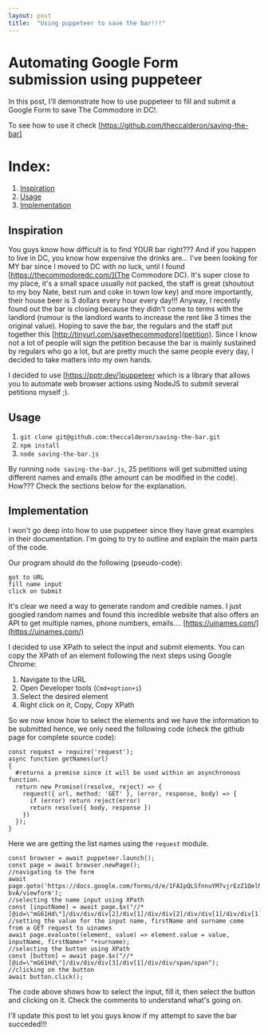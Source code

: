 ```yaml
---
layout: post
title:  "Using puppeteer to save the bar!!!"
---
```


# Automating Google Form submission using puppeteer

In this post, I'll demonstrate how to use puppeteer to fill and submit a Google Form to save The Commodore in DC!.

To see how to use it check [https://github.com/theccalderon/saving-the-bar]

# Index:
1. [Inspiration](#inspiration)
2. [Usage](#usage)
3. [Implementation](#implementation)

## Inspiration<a name="inspiration"></a>

You guys know how difficult is to find YOUR bar right??? And if you happen to live in DC, you know   how expensive the drinks are... I've been looking for MY bar since I moved to DC with no luck, until I found [https://thecommodoredc.com/](The Commodore DC). It's super close to my place, it's a small space usually not packed, the staff is great (shoutout to my boy Nate, best rum and coke in town low key) and more importantly, their house beer is 3 dollars every hour every day!!!
Anyway, I recently found out the bar is closing because they didn't come to terms with the landlord (rumour is the landlord wants to increase the rent like 3 times the original value). Hoping to save the bar, the regulars and the staff put together this [http://tinyurl.com/savethecommodore](petition). 
Since I know not a lot of people will sign the petition because the bar is mainly sustained by regulars who go a lot, but are pretty much the same people every day, I decided to take matters into my own hands.

I decided to use [https://pptr.dev/]puppeteer which is a library that allows you to automate web browser actions using NodeJS to submit several petitions myself ;).

## Usage<a name="usage"></a>

1. `git clone git@github.com:theccalderon/saving-the-bar.git`
2. `npm install`
3. `node saving-the-bar.js`

By running `node saving-the-bar.js`, 25 petitions will get submitted using different names and emails (the amount can be modified in the code). How??? Check the sections below for the explanation.

## Implementation<a name="implementation"></a>

I won't go deep into how to use puppeteer since they have great examples in their documentation. I'm going to try to outline and explain the main parts of the code.

Our program should do the following (pseudo-code):
```
got to URL
fill name input
click on Submit
```

It's clear we need a way to generate random and credible names. I just googled random names and found this incredible website that also offers an API to get multiple names, phone numbers, emails.... [https://uinames.com/](https://uinames.com/)

I decided to use XPath to select the input and submit elements. You can copy the XPath of an element following the next steps using Google Chrome:
1. Navigate to the URL
2. Open Developer tools (`Cmd+option+i`)
3. Select the desired element
4. Right click on it, Copy, Copy XPath

So we now know how to select the elements and we have the information to be submitted hence, we only need the following code (check the github page for complete source code):

```
const request = require('request');
async function getNames(url)
{
  #returns a premise since it will be used within an asynchronous function.
  return new Promise((resolve, reject) => {
    request({ url, method: 'GET' }, (error, response, body) => {
      if (error) return reject(error)
      return resolve({ body, response })
    })
  });
}
```

Here we are getting the list names using the `request` module.

```
const browser = await puppeteer.launch();
const page = await browser.newPage();
//navigating to the form
await page.goto('https://docs.google.com/forms/d/e/1FAIpQLSfnnuYM7vjrEzZ1QelNuKsBumUQIRPipQLHUuXuIWvVMk-bvA/viewform');
//selecting the name input using XPath
const [inputName] = await page.$x("//*[@id=\"mG61Hd\"]/div/div/div[2]/div[1]/div/div[2]/div/div[1]/div/div[1]/input")
//setting the value for the input name, firstName and surname come from a GET request to uinames
await page.evaluate((element, value) => element.value = value, inputName, firstName+" "+surname);
//selecting the button using XPath
const [button] = await page.$x("//*[@id=\"mG61Hd\"]/div/div/div[3]/div[1]/div/div/span/span");
//clicking on the button
await button.click();

```

The code above shows how to select the input, fill it, then select the button and clicking on it. Check the comments to understand what's going on.

I'll update this post to let you guys know if my attempt to save the bar succeded!!!
